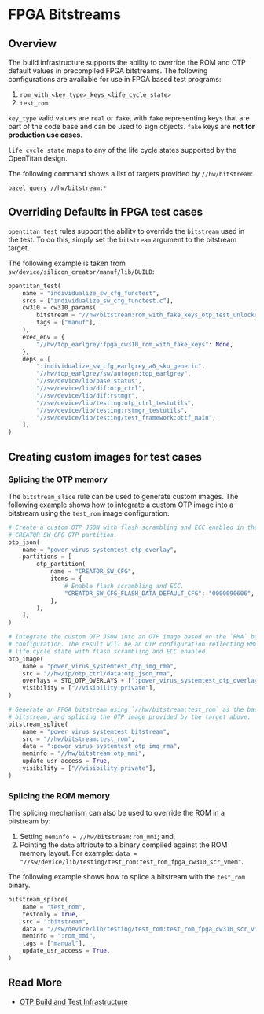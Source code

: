 # FPGA Bitstreams

## Overview

The build infrastructure supports the ability to override the ROM and OTP
default values in precompiled FPGA bitstreams. The following configurations
are available for use in FPGA based test programs:

1. `rom_with_<key_type>_keys_<life_cycle_state>`
2. `test_rom`

`key_type` valid values are `real` or `fake`, with `fake` representing keys
that are part of the code base and can be used to sign objects. `fake` keys
are **not for production use cases**.

`life_cycle_state` maps to any of the life cycle states supported by the
OpenTitan design.

The following command shows a list of targets provided by `//hw/bitstream`:

```
bazel query //hw/bitstream:*
```

## Overriding Defaults in FPGA test cases

`opentitan_test` rules support the ability to override the `bitstream` used
in the test. To do this, simply set the `bitstream` argument to the bitstream
target.

The following example is taken from `sw/device/silicon_creator/manuf/lib/BUILD`:

```python
opentitan_test(
    name = "individualize_sw_cfg_functest",
    srcs = ["individualize_sw_cfg_functest.c"],
    cw310 = cw310_params(
        bitstream = "//hw/bitstream:rom_with_fake_keys_otp_test_unlocked0",
        tags = ["manuf"],
    ),
    exec_env = {
        "//hw/top_earlgrey:fpga_cw310_rom_with_fake_keys": None,
    },
    deps = [
        ":individualize_sw_cfg_earlgrey_a0_sku_generic",
        "//hw/top_earlgrey/sw/autogen:top_earlgrey",
        "//sw/device/lib/base:status",
        "//sw/device/lib/dif:otp_ctrl",
        "//sw/device/lib/dif:rstmgr",
        "//sw/device/lib/testing:otp_ctrl_testutils",
        "//sw/device/lib/testing:rstmgr_testutils",
        "//sw/device/lib/testing/test_framework:ottf_main",
    ],
)
```

## Creating custom images for test cases

### Splicing the OTP memory

The `bitstream_slice` rule can be used to generate custom images. The following
example shows how to integrate a custom OTP image into a bitstream using the
`test_rom` image configuration.

```python
# Create a custom OTP JSON with flash scrambling and ECC enabled in the
# CREATOR_SW_CFG OTP partition.
otp_json(
    name = "power_virus_systemtest_otp_overlay",
    partitions = [
        otp_partition(
            name = "CREATOR_SW_CFG",
            items = {
                # Enable flash scrambling and ECC.
                "CREATOR_SW_CFG_FLASH_DATA_DEFAULT_CFG": "0000090606",
            },
        ),
    ],
)

# Integrate the custom OTP JSON into an OTP image based on the `RMA` baseline
# configuration. The result will be an OTP configuration reflecting RMA
# life cycle state with flash scrambling and ECC enabled.
otp_image(
    name = "power_virus_systemtest_otp_img_rma",
    src = "//hw/ip/otp_ctrl/data:otp_json_rma",
    overlays = STD_OTP_OVERLAYS + [":power_virus_systemtest_otp_overlay"],
    visibility = ["//visibility:private"],
)

# Generate an FPGA bitstream using `//hw/bitstream:test_rom` as the baseline
# bitstream, and splicing the OTP image provided by the target above.
bitstream_splice(
    name = "power_virus_systemtest_bitstream",
    src = "//hw/bitstream:test_rom",
    data = ":power_virus_systemtest_otp_img_rma",
    meminfo = "//hw/bitstream:otp_mmi",
    update_usr_access = True,
    visibility = ["//visibility:private"],
)
```

### Splicing the ROM memory

The splicing mechanism can also be used to override the ROM in a bitstream by:

1. Setting `meminfo = //hw/bitstream:rom_mmi`; and,
2. Pointing the `data` attribute to a binary compiled against the ROM memory
   layout. For example:
   `data = "//sw/device/lib/testing/test_rom:test_rom_fpga_cw310_scr_vmem"`.

The following example shows how to splice a bitstream with the `test_rom`
binary.

```python
bitstream_splice(
    name = "test_rom",
    testonly = True,
    src = ":bitstream",
    data = "//sw/device/lib/testing/test_rom:test_rom_fpga_cw310_scr_vmem",
    meminfo = ":rom_mmi",
    tags = ["manual"],
    update_usr_access = True,
)
```

## Read More

* [OTP Build and Test Infrastructure](../ip/otp_ctrl/data/README.md)
